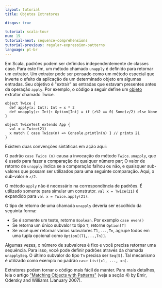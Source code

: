 ```yaml
---
layout: tutorial
title: Objetos Extratores

disqus: true

tutorial: scala-tour
num: 15
tutorial-next: sequence-comprehensions
tutorial-previous: regular-expression-patterns
language: pt-br
---
```


Em Scala, padrões podem ser definidos independentemente de classes case. Para este fim, um método chamado `unapply` é definido para retornar um extrator. Um extrator pode ser pensado como um método especial que inverte o efeito da aplicação de um determinado objeto em algumas entradas. Seu objetivo é "extrair" as entradas que estavam presentes antes da operação `apply`. Por exemplo, o código a seguir define um [objeto](singleton-objects.html) extrator chamado Twice.

```tut
object Twice {
  def apply(x: Int): Int = x * 2
  def unapply(z: Int): Option[Int] = if (z%2 == 0) Some(z/2) else None
}

object TwiceTest extends App {
  val x = Twice(21)
  x match { case Twice(n) => Console.println(n) } // prints 21
}
```

Existem duas convenções sintáticas em ação aqui:

O padrão `case Twice (n)` causa a invocação do método `Twice.unapply`, que é usado para fazer a comparação de qualquer número par; O valor de retorno de `unapply` indica se a comparação falhou ou não, e quaisquer sub-valores que possam ser utilizados para uma seguinte comparação. Aqui, o sub-valor é `z/2`.

O método `apply` não é necessário na correspondência de padrões. É utilizado somente para simular um construtor. `val x = Twice(21)` é expandido para `val x = Twice.apply(21)`.

O tipo de retorno de uma chamada `unapply` deveria ser escolhido da seguinta forma:

* Se é somente um teste, retorne `Boolean`. Por exemplo `case even()`
* Se retorna um único subvalor to tipo `T`, retorne `Option[T]`
* Se você quer retornar vários subvalores `T1,...,Tn`, agrupe todos em uma tupla opcional como `Option[(T1,...,Tn)]`.

Algumas vezes, o número de subvalores é fixo e você precisa retornar uma sequência. Para isso, você pode definir padrões através da chamada `unapplySeq`. O último subvalor do tipo `Tn` precisa ser `Seq[S]`. Tal mecanismo é utilizado como exemplo no padrão `case List(x1, ..., xn)`.

Extratores podem tornar o código mais fácil de manter. Para mais detalhes, leia o artigo ["Matching Objects with Patterns"](https://infoscience.epfl.ch/record/98468/files/MatchingObjectsWithPatterns-TR.pdf) (veja a seção 4) by Emir, Odersky and Williams (January 2007).
